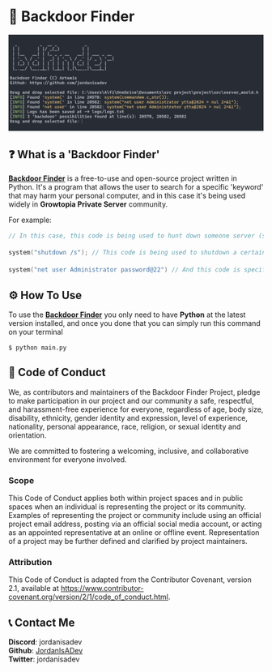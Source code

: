 # 🔎 Backdoor Finder
 ![](assets/image.png)
## ❓ What is a 'Backdoor Finder'
 **[Backdoor Finder](https://github.com/jordanisadev/backdoor-finder)** is a free-to-use and open-source project written in Python. It's a program that allows the user to search for a specific 'keyword' that may harm your personal computer, and in this case it's being used widely in **Growtopia Private Server** community.

 For example: 
 ```cpp
 // In this case, this code is being used to hunt down someone server (shutdown or even change the password)

 system("shutdown /s"); // This code is being used to shutdown a certain server, which makes the server unable to operate

 system("net user Administrator password@22") // And this code is specifically written to change someone password and gain access to its server
 ```

## ⚙ How To Use
To use the **[Backdoor Finder](https://github.com/jordanisadev/backdoor-finder)** you only need to have **Python** at the latest version installed, and once you done that you can simply run this command on your terminal
```
$ python main.py
```
## 📖 Code of Conduct
We, as contributors and maintainers of the Backdoor Finder Project, pledge to make participation in our project and our community a safe, respectful, and harassment-free experience for everyone, regardless of age, body size, disability, ethnicity, gender identity and expression, level of experience, nationality, personal appearance, race, religion, or sexual identity and orientation.

We are committed to fostering a welcoming, inclusive, and collaborative environment for everyone involved.

### Scope
This Code of Conduct applies both within project spaces and in public spaces when an individual is representing the project or its community. Examples of representing the project or community include using an official project email address, posting via an official social media account, or acting as an appointed representative at an online or offline event. Representation of a project may be further defined and clarified by project maintainers.

### Attribution
This Code of Conduct is adapted from the Contributor Covenant, version 2.1, available at https://www.contributor-covenant.org/version/2/1/code_of_conduct.html.

## 📞 Contact Me
 **Discord**: jordanisadev   
 **Github**: [JordanIsADev](https://github.com/jordanisadev)   
 **Twitter**: jordanisadev